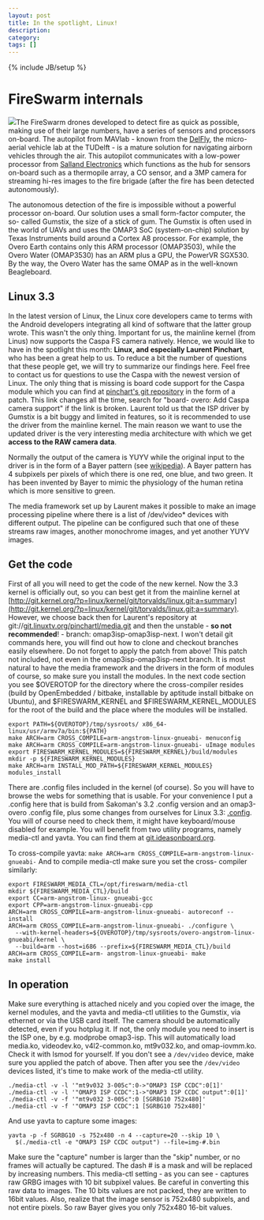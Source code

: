 ```yaml
---
layout: post
title: In the spotlight, Linux!
description: 
category: 
tags: []
---
```

{% include JB/setup %}

#  FireSwarm internals

![](documents/10530/0/tux.jpg?t=1333441261323)The FireSwarm drones developed
to detect fire as quick as possible, making use of their large numbers, have a
series of sensors and processors on-board. The autopilot from MAVlab - known
from the [DelFly](http://www.delfly.nl/), the micro-aerial vehicle lab at the
TUDelft - is a mature solution for navigating airborn vehicles through the
air. This autopilot communicates with a low-power processor from [Salland Electronics](http://sallandelectronics.nl/) which functions as the hub for
sensors on-board such as a thermopile array, a CO sensor, and a 3MP camera for
streaming hi-res images to the fire brigade (after the fire has been detected
autonomously).

The autonomous detection of the fire is impossible without a powerful
processor on-board. Our solution uses a small form-factor computer, the so-
called Gumstix, the size of a stick of gum. The Gumstix is often used in the
world of UAVs and uses the OMAP3 SoC (system-on-chip) solution by Texas
Instruments build around a Cortex A8 processor. For example, the Overo Earth
contains only this ARM processor (OMAP3503), while the Overo Water (OMAP3530)
has an ARM plus a GPU, the PowerVR SGX530. By the way, the Overo Water has the
same OMAP as in the well-known Beagleboard.

##  Linux 3.3

In the latest version of Linux, the Linux core developers came to terms with
the Android developers integrating all kind of software that the latter group
wrote. This wasn't the only thing. Important for us, the mainline kernel (from
Linus) now supports the Caspa FS camera natively. Hence, we would like to have
in the spotlight this month: **Linux, and especially Laurent Pinchart**, who
has been a great help to us. To reduce a bit the number of questions that
these people get, we will try to summarize our findings here. Feel free to
contact us for questions to use the Caspa with the newest version of Linux.
The only thing that is missing is board code support for the Caspa module
which you can find at [pinchart's git repository](http://git.linuxtv.org/pinchartl/media.git/commit/3b6af8682bf3c3275d02ae2aa48daf582650c1f7) in the form of a patch. This link changes all
the time, search for "board- overo: Add Caspa camera support" if the link is
broken. Laurent told us that the ISP driver by Gumstix is a bit buggy and
limited in features, so it is recommended to use the driver from the mainline
kernel. The main reason we want to use the updated driver is the very
interesting media architecture with which we get **access to the RAW camera
data**.

Normally the output of the camera is YUYV while the original input to the
driver is in the form of a Bayer pattern (see
[wikipedia](http://en.wikipedia.org/wiki/Bayer_filter)). A Bayer pattern has 4
subpixels per pixels of which there is one red, one blue, and two green. It
has been invented by Bayer to mimic the physiology of the human retina which
is more sensitive to green.

The media framework set up by Laurent makes it possible to make an image
processing pipeline where there is a list of /dev/video* devices with
different output. The pipeline can be configured such that one of these
streams raw images, another monochrome images, and yet another YUYV images.

##  Get the code

First of all you will need to get the code of the new kernel. Now the 3.3
kernel is officially out, so you can best get it from the mainline kernel at
[http://git.kernel.org/?p=linux/kernel/git/torvalds/linux.git;a=summary](http://git.kernel.org/?p=linux/kernel/git/torvalds/linux.git;a=summary). However,
we choose back then for Laurent's repository at git://[git.linuxtv.org/pinchartl/media.git](http://git.linuxtv.org/pinchartl/media.git) and then
the unstable - **so not recommended**! - branch: omap3isp-omap3isp-next. I
won't detail git commands here, you will find out how to clone and checkout
branches easily elsewhere. Do not forget to apply the patch from above! This
patch not included, not even in the omap3isp-omap3isp-next branch. It is most
natural to have the media framework and the drivers in the form of modules of
course, so make sure you install the modules. In the next code section you see
$OVEROTOP for the directory where the cross-compiler resides (build by
OpenEmbedded / bitbake, installable by aptitude install bitbake on Ubuntu),
and $FIRESWARM_KERNEL and $FIRESWARM_KERNEL_MODULES for the root of the build
and the place where the modules will be installed.

    export PATH=${OVEROTOP}/tmp/sysroots/ x86_64-linux/usr/armv7a/bin:${PATH}
    make ARCH=arm CROSS_COMPILE=arm-angstrom-linux-gnueabi- menuconfig  
    make ARCH=arm CROSS_COMPILE=arm-angstrom-linux-gnueabi- uImage modules  
    export FIRESWARM_KERNEL_MODULES=${FIRESWARM_KERNEL}/build/modules  
    mkdir -p ${FIRESWARM_KERNEL_MODULES}  
    make ARCH=arm INSTALL_MOD_PATH=${FIRESWARM_KERNEL_MODULES} modules_install
  
There are .config files included in the kernel (of course). So you will have
to browse the webs for something that is usable. For your convenience I put a
.config here that is build from Sakoman's 3.2 .config version and an
omap3-overo .config file, plus some changes from ourselves for Linux 3.3:
[.config](documents/10530/0/.config). You will of course need to check them,
it might have keyboard/mouse disabled for example. You will benefit from two
utility programs, namely media-ctl and yavta. You can find them at
[git.ideasonboard.org](http://git.ideasonboard.org).

To cross-compile yavta: `make ARCH=arm CROSS_COMPILE=arm-angstrom-linux-gnueabi-` And to compile media-ctl make sure you set the cross-
compiler similarly:

    export FIRESWARM_MEDIA_CTL=/opt/fireswarm/media-ctl  
    mkdir ${FIRESWARM_MEDIA_CTL}/build  
    export CC=arm-angstrom-linux- gnueabi-gcc  
    export CPP=arm-angstrom-linux-gnueabi-cpp  
    ARCH=arm CROSS_COMPILE=arm-angstrom-linux-gnueabi- autoreconf --install  
    ARCH=arm CROSS_COMPILE=arm-angstrom-linux-gnueabi- ./configure \
      --with-kernel-headers=${OVEROTOP}/tmp/sysroots/overo-angstrom-linux-gnueabi/kernel \
      --build=arm --host=i686 --prefix=${FIRESWARM_MEDIA_CTL}/build  
    ARCH=arm CROSS_COMPILE=arm- angstrom-linux-gnueabi- make  
    make install

##  In operation

Make sure everything is attached nicely and you copied over the image, the
kernel modules, and the yavta and media-ctl utilities to the Gumstix, via
ethernet or via the USB card itself. The camera should be automatically
detected, even if you hotplug it. If not, the only module you need to insert
is the ISP one, by e.g. modprobe omap3-isp. This will automatically load
media.ko, videodev.ko, v4l2-common.ko, mt9v032.ko, and omap-iovmm.ko. Check it
with lsmod for yourself. If you don't see a `/dev/video` device, make sure you
applied the patch of above. Then after you see the `/dev/video` devices listed,
it's time to make work of the media-ctl utility.

    ./media-ctl -v -l '"mt9v032 3-005c":0->"OMAP3 ISP CCDC":0[1]'  
    ./media-ctl -v -l '"OMAP3 ISP CCDC":1->"OMAP3 ISP CCDC output":0[1]'  
    ./media-ctl -v -f '"mt9v032 3-005c":0 [SGRBG10 752x480]'  
    ./media-ctl -v -f '"OMAP3 ISP CCDC":1 [SGRBG10 752x480]'

And use yavta to capture some images:

    yavta -p -f SGRBG10 -s 752x480 -n 4 --capture=20 --skip 10 \  
      $(./media-ctl -e "OMAP3 ISP CCDC output") --file=img-#.bin

Make sure the "capture" number is larger than the "skip" number, or no frames
will actually be captured. The dash # is a mask and will be replaced by
increasing numbers. This media-ctl setting - as you can see - captures raw
GRBG images with 10 bit subpixel values. Be careful in converting this raw
data to images. The 10 bits values are not packed, they are written to 16bit
values. Also, realize that the image sensor is 752x480 subpixels, and not
entire pixels. So raw Bayer gives you only 752x480 16-bit values.


